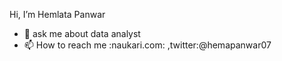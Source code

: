 Hi, I’m Hemlata Panwar
- 💞️ ask me about data analyst
- 📫 How to reach me :naukari.com:              ,twitter:@hemapanwar07

<!---
hemlata-panwar/hemlata-panwar is a ✨ special ✨ repository because its `README.md` (this file) appears on your GitHub profile.
You can click the Preview link to take a look at your changes.
--->
